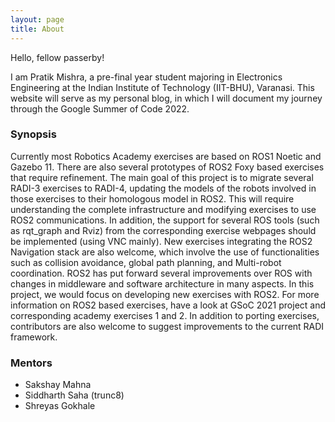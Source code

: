 ```yaml
---
layout: page
title: About
---
```


Hello, fellow passerby!

I am Pratik Mishra, a pre-final year student majoring in Electronics Engineering at the Indian Institute of Technology (IIT-BHU), Varanasi. This website will serve as my personal blog, in which I will document my journey through the Google Summer of Code 2022.  

### Synopsis

Currently most Robotics Academy exercises are based on ROS1 Noetic and Gazebo 11. There are also several prototypes of ROS2 Foxy based exercises that require refinement. The main goal of this project is to migrate several RADI-3 exercises to RADI-4, updating the models of the robots involved in those exercises to their homologous model in ROS2. This will require understanding the complete infrastructure and modifying exercises to use ROS2 communications. In addition, the support for several ROS tools (such as rqt_graph and Rviz) from the corresponding exercise webpages should be implemented (using VNC mainly). New exercises integrating the ROS2 Navigation stack are also welcome, which involve the use of functionalities such as collision avoidance, global path planning, and Multi-robot coordination. ROS2 has put forward several improvements over ROS with changes in middleware and software architecture in many aspects. In this project, we would focus on developing new exercises with ROS2. For more information on ROS2 based exercises, have a look at GSoC 2021 project and corresponding academy exercises 1 and 2. In addition to porting exercises, contributors are also welcome to suggest improvements to the current RADI framework.

### Mentors

- Sakshay Mahna
- Siddharth Saha (trunc8)
- Shreyas Gokhale
